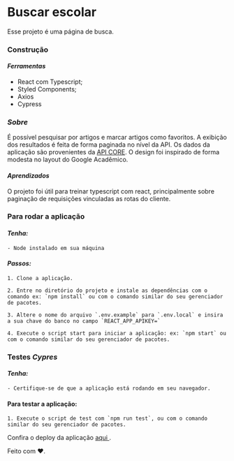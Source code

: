 # Buscar escolar

Esse projeto é uma página de busca.

### Construção

#### _Ferramentas_

- React com Typescript;
- Styled Components;
- Axios
- Cypress

### _Sobre_

É possível pesquisar por artigos e marcar artigos como favoritos. A exibição dos resultados é feita de forma paginada no nível da API. Os dados da aplicação são provenientes da [ API CORE](https://core.ac.uk/docs/#!/all/search). O design foi inspirado de forma modesta no layout do Google Acadêmico.

#### _Aprendizados_

O projeto foi útil para treinar typescript com react, principalmente sobre paginação de requisições vinculadas as rotas do cliente.

### Para rodar a aplicação

#### _Tenha:_

    - Node instalado em sua máquina

#### _Passos:_

    1. Clone a aplicação.

    2. Entre no diretório do projeto e instale as dependências com o comando ex: `npm install` ou com o comando similar do seu gerenciador de pacotes.

    3. Altere o nome do arquivo `.env.example` para `.env.local` e insira a sua chave do banco no campo `REACT_APP_APIKEY=`

    4. Execute o script start para iniciar a aplicação: ex: `npm start` ou com o comando similar do seu gerenciador de pacotes.

### Testes _Cypres_

#### _Tenha:_

    - Certifique-se de que a aplicação está rodando em seu navegador.

#### Para testar a aplicação:

    1. Execute o script de test com `npm run test`, ou com o comando similar do seu gerenciador de pacotes.

Confira o deploy da aplicação [ aqui ](https://school-research.vercel.app/).

Feito com :heart:.

